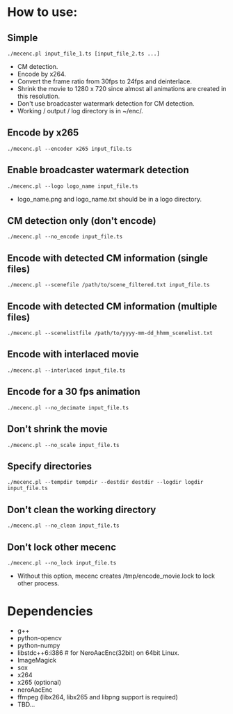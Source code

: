 # How to use:

## Simple
    ./mecenc.pl input_file_1.ts [input_file_2.ts ...]
* CM detection.
* Encode by x264.
* Convert the frame ratio from 30fps to 24fps and deinterlace.
* Shrink the movie to 1280 x 720 since almost all animations are created in this resolution.
* Don't use broadcaster watermark detection for CM detection.
* Working / output / log directory is in ~/enc/.

## Encode by x265
    ./mecenc.pl --encoder x265 input_file.ts

## Enable broadcaster watermark detection
    ./mecenc.pl --logo logo_name input_file.ts
* logo\_name.png and logo\_name.txt should be in a logo directory.

## CM detection only (don't encode)
    ./mecenc.pl --no_encode input_file.ts

## Encode with detected CM information (single files)
    ./mecenc.pl --scenefile /path/to/scene_filtered.txt input_file.ts

## Encode with detected CM information (multiple files)
    ./mecenc.pl --scenelistfile /path/to/yyyy-mm-dd_hhmm_scenelist.txt

## Encode with interlaced movie
    ./mecenc.pl --interlaced input_file.ts

## Encode for a 30 fps animation
    ./mecenc.pl --no_decimate input_file.ts

## Don't shrink the movie
    ./mecenc.pl --no_scale input_file.ts

## Specify directories
    ./mecenc.pl --tempdir tempdir --destdir destdir --logdir logdir input_file.ts

## Don't clean the working directory
    ./mecenc.pl --no_clean input_file.ts

## Don't lock other mecenc
    ./mecenc.pl --no_lock input_file.ts
* Without this option, mecenc creates /tmp/encode\_movie.lock to lock other process.

# Dependencies
* g++
* python-opencv
* python-numpy
* libstdc++6:i386  # for NeroAacEnc(32bit) on 64bit Linux.
* ImageMagick
* sox
* x264
* x265 (optional)
* neroAacEnc
* ffmpeg (libx264, libx265 and libpng support is required)
* TBD...
